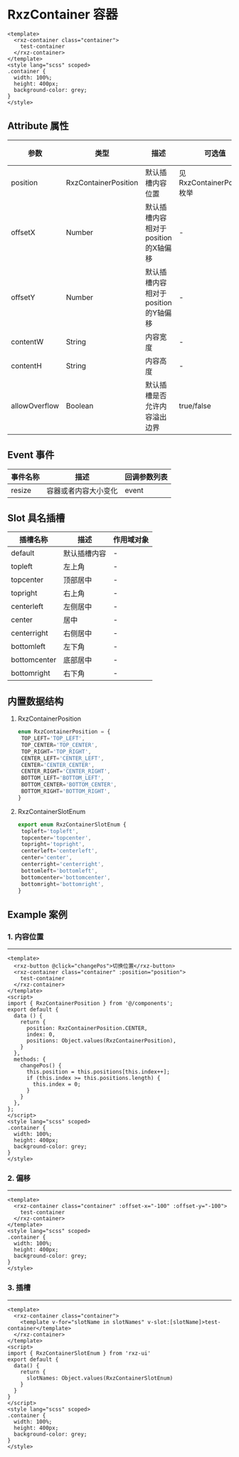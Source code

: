 # RxzContainer 容器

<TestRxzContainer></TestRxzContainer>

```vue
<template>
  <rxz-container class="container">
    test-container
  </rxz-container>
</template>
<style lang="scss" scoped>
.container {
  width: 100%;
  height: 400px;
  background-color: grey;
}
</style>
```

## Attribute 属性

| 参数            | 类型                   | 描述                     | 可选值                     | 默认值                         | 必须  |
| ------------- | -------------------- | ---------------------- | ----------------------- | --------------------------- | --- |
| position      | RxzContainerPosition | 默认插槽内容位置               | 见RxzContainerPosition枚举 | RxzContainerPosition.CENTER |     |
| offsetX       | Number               | 默认插槽内容相对于position的X轴偏移 | -                       | 0                           |     |
| offsetY       | Number               | 默认插槽内容相对于position的Y轴偏移 | -                       | 0                           |     |
| contentW      | String               | 内容宽度                   | -                       | undefined                   |     |
| contentH      | String               | 内容高度                   | -                       | undefined                   |     |
| allowOverflow | Boolean              | 默认插槽是否允许内容溢出边界         | true/false              | false                       |     |

## Event 事件

| 事件名称   | 描述         | 回调参数列表 |
| ------ | ---------- | ------ |
| resize | 容器或者内容大小变化 | event  |

## Slot 具名插槽

| 插槽名称         | 描述     | 作用域对象 |
| ------------ | ------ | ----- |
| default      | 默认插槽内容 | -     |
| topleft      | 左上角    | -     |
| topcenter    | 顶部居中   | -     |
| topright     | 右上角    | -     |
| centerleft   | 左侧居中   | -     |
| center       | 居中     | -     |
| centerright  | 右侧居中   | -     |
| bottomleft   | 左下角    | -     |
| bottomcenter | 底部居中   | -     |
| bottomright  | 右下角    | -     |

## 内置数据结构

1. RxzContainerPosition 
   
   ```ts
   enum RxzContainerPosition = {
    TOP_LEFT='TOP_LEFT',
    TOP_CENTER='TOP_CENTER',
    TOP_RIGHT='TOP_RIGHT',
    CENTER_LEFT='CENTER_LEFT',
    CENTER='CENTER_CENTER',
    CENTER_RIGHT='CENTER_RIGHT',
    BOTTOM_LEFT='BOTTOM_LEFT',
    BOTTOM_CENTER='BOTTOM_CENTER',
    BOTTOM_RIGHT='BOTTOM_RIGHT',
   }
   ```

2. RxzContainerSlotEnum
   
   ```ts
   export enum RxzContainerSlotEnum {
    topleft='topleft',
    topcenter='topcenter',
    topright='topright',
    centerleft='centerleft',
    center='center',
    centerright='centerright',
    bottomleft='bottomleft',
    bottomcenter='bottomcenter',
    bottomright='bottomright',
   }
   ```

## Example 案例

### 1. 内容位置

---

<TestRxzContainerExp1></TestRxzContainerExp1>

```vue
<template>
  <rxz-button @click="changePos">切换位置</rxz-button>
  <rxz-container class="container" :position="position">
    test-container
  </rxz-container>
</template>
<script>
import { RxzContainerPosition } from '@/components';
export default {
  data () {
    return {
      position: RxzContainerPosition.CENTER,
      index: 0,
      positions: Object.values(RxzContainerPosition),
    }
  },
  methods: {
    changePos() {
      this.position = this.positions[this.index++];
      if (this.index >= this.positions.length) {
        this.index = 0;
      }
    }
  },
};
</script>
<style lang="scss" scoped>
.container {
  width: 100%;
  height: 400px;
  background-color: grey;
}
</style>
```

### 2. 偏移

---

<TestRxzContainerExp2></TestRxzContainerExp2>

```vue
<template>
  <rxz-container class="container" :offset-x="-100" :offset-y="-100">
    test-container
  </rxz-container>
</template>
<style lang="scss" scoped>
.container {
  width: 100%;
  height: 400px;
  background-color: grey;
}
</style>
```

### 3. 插槽

---

<TestRxzContainerExp3></TestRxzContainerExp3>

```vue
<template>
  <rxz-container class="container">
    <template v-for="slotName in slotNames" v-slot:[slotName]>test-container</template>
  </rxz-container>
</template>
<script>
import { RxzContainerSlotEnum } from 'rxz-ui'
export default {
  data() {
    return {
      slotNames: Object.values(RxzContainerSlotEnum)
    }
  }
}
</script>
<style lang="scss" scoped>
.container {
  width: 100%;
  height: 400px;
  background-color: grey;
}
</style>
```